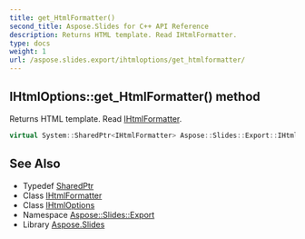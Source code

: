 ```yaml
---
title: get_HtmlFormatter()
second_title: Aspose.Slides for C++ API Reference
description: Returns HTML template. Read IHtmlFormatter.
type: docs
weight: 1
url: /aspose.slides.export/ihtmloptions/get_htmlformatter/
---
```

## IHtmlOptions::get_HtmlFormatter() method


Returns HTML template. Read [IHtmlFormatter](../../ihtmlformatter/).

```cpp
virtual System::SharedPtr<IHtmlFormatter> Aspose::Slides::Export::IHtmlOptions::get_HtmlFormatter()=0
```

## See Also

* Typedef [SharedPtr](../../../system/sharedptr/)
* Class [IHtmlFormatter](../../ihtmlformatter/)
* Class [IHtmlOptions](../)
* Namespace [Aspose::Slides::Export](../../)
* Library [Aspose.Slides](../../../)